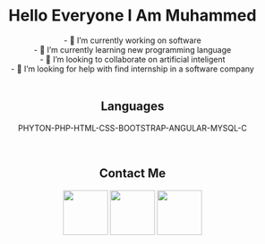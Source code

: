 
<h1 align="center">Hello Everyone I Am Muhammed </h1>
<div align="center">
- 🔭 I’m currently working on software
</br>
- 🌱 I’m currently learning new programming language
</br>
- 👯 I’m looking to collaborate on artificial inteligent 
</br>
- 🤔 I’m looking for help with find internship in a software company
</br>
</div>
</br>
<h2 align="center">Languages</h2>
<p align="center">PHYTON-PHP-HTML-CSS-BOOTSTRAP-ANGULAR-MYSQL-C</p>
</br>
<h2 align="center">Contact Me</h2>
<div align="center">
<a href="https://www.instagram.com/muhammedgider_/"><img width="80px" src="https://github.com/muhammedgideer/muhammedgider/blob/main/instagram-icon.png"></a>
<a href="https://www.twitter.com/muhammedgideer/"><img width="80px" src="https://github.com/muhammedgideer/muhammedgider/blob/main/twitter-icon.png"></a>
<a href="https://www.linkedin.com/in/muhammed-gideer/"><img width="80px" src="https://github.com/muhammedgideer/muhammedgider/blob/main/linkedin-icon.png"></a>
</div>



